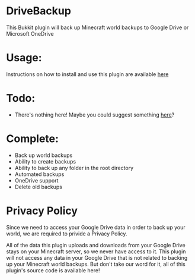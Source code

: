 # DriveBackup

This Bukkit plugin will back up Minecraft world backups to Google Drive or Microsoft OneDrive

# Usage:
Instructions on how to install and use this plugin are available [here](https://dev.bukkit.org/projects/drivebackup)

# Todo:
 - There's nothing here! Maybe you could suggest something [here](https://github.com/Ratismal/DriveBackup/issues)?
 
# Complete:
 - Back up world backups
 - Ability to create backups
 - Ability to back up any folder in the root directory
 - Automated backups
 - OneDrive support
 - Delete old backups
 
# Privacy Policy
Since we need to access your Google Drive data in order to back up your world, we are required to privide a Privacy Policy.
 
All of the data this plugin uploads and downloads from your Google Drive stays on your Minecraft server, so we never have access to it. This plugin will not access any data in your Google Drive that is not related to backing up your Minecraft world backups. But don't take our word for it, all of this plugin's source code is available here!
